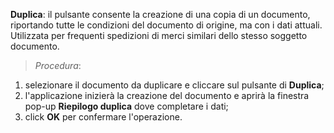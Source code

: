 **Duplica**: il pulsante consente la creazione di una copia di un documento, riportando tutte le condizioni del documento di origine, ma con i dati attuali.  
Utilizzata per frequenti spedizioni di merci similari dello stesso soggetto documento.

> *Procedura*:  
1. selezionare il documento da duplicare e cliccare sul pulsante di **Duplica**;  
2. l'applicazione inizierà la creazione del documento e aprirà la finestra pop-up **Riepilogo duplica** dove completare i dati;    
3. click **OK** per confermare l'operazione.